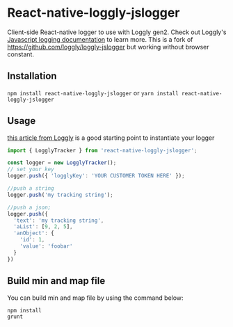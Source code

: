 React-native-loggly-jslogger
===============

Client-side React-native logger to use with Loggly gen2. Check out Loggly's [Javascript logging documentation](https://www.loggly.com/docs/javascript/) to learn more.
This is a fork of https://github.com/loggly/loggly-jslogger but working without browser constant.

Installation
------------
`npm install react-native-loggly-jslogger`
or
`yarn install react-native-loggly-jslogger`

Usage
-----
[this article from Loggly](https://www.loggly.com/blog/best-practices-for-client-side-logging-and-error-handling-in-react/) is a good starting point to instantiate your logger

```javascript
import { LogglyTracker } from 'react-native-loggly-jslogger';

const logger = new LogglyTracker();
// set your key
logger.push({ 'logglyKey': 'YOUR CUSTOMER TOKEN HERE' });

//push a string
logger.push('my tracking string');

//push a json;
logger.push({
  'text': 'my tracking string',
  'aList': [9, 2, 5],
  'anObject': {
    'id': 1,
    'value': 'foobar'
  }
})

```

Build min and map file
----------
You can build min and map file by using the command below:
```
npm install
grunt
```

